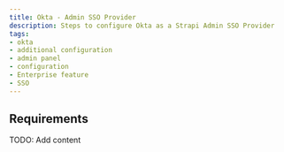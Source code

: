 ```yaml
---
title: Okta - Admin SSO Provider
description: Steps to configure Okta as a Strapi Admin SSO Provider
tags:
- okta
- additional configuration
- admin panel
- configuration
- Enterprise feature
- SSO 
---
```


## Requirements

TODO: Add content
